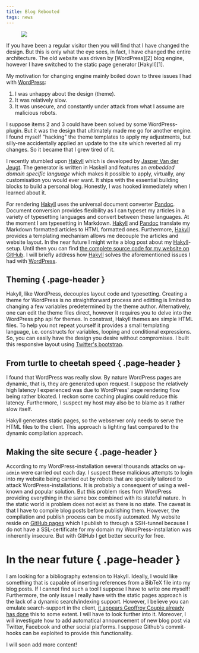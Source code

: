 ```yaml
---
title: Blog Rebooted
tags: news
---
```

<figure class="feature-image">
 <img src="http://placehold.it/400x200&amp;text=Hello (again) world" class="img-responsive center-block" />
</figure>
If you have been a regular visitor then you will find that I have changed the design.
But this is only what the eye sees, in fact, I have changed the entire architecture.
The old website was driven by [WordPress][2] blog engine, however I have switched to the static page generator [Hakyll][1].
<!--more-->

My motivation for changing engine mainly boiled down to three issues I had with [WordPress][2]:

1. I was unhappy about the design (theme).
2. It was relatively slow.
3. It was unsecure, and constantly under attack from what I assume are malicious robots.

I suppose items 2 and 3 could have been solved by some WordPress-plugin. But it was the design that ultimately made me go for another engine.
I found myself "hacking" the theme templates to apply my adjustments, but silly-me accidentally applied an update to the site which reverted all my changes.
So it became that I grew tired of it.

I recently stumbled upon [Hakyll][1] which is developed by [Jasper Van der Jeugt](http://jaspervdj.be).
The generator is written in Haskell and features an *embedded domain specific language* which makes it possible to apply, virtually, any customisation you would ever want.
It ships with the essential building blocks to build a personal blog.
Honestly, I was hooked immediately when I learned about it.

For rendering [Hakyll][1] uses the universal document converter [Pandoc][3]. Document conversion provides flexibility as I can typeset my articles in a variety of typesetting languages and convert between these languages. At the moment I am typesetting in Markdown. [Hakyll][1] and [Pandoc][3] translate my Markdown formatted articles to HTML formatted ones. Furthermore, [Hakyll][1] provides a templating mechanism allows me decouple the articles and website layout. In the near future I might write a blog post about my [Hakyll][1]-setup. Until then you can find [the complete source code for my website on GitHub](https://github.com/dhil/dhil.github.io).
I will briefly address how [Hakyll][1] solves the aforementioned issues I had with [WordPress][2].

## Theming { .page-header }
Hakyll, like WordPress, decouples layout code and typesetting. Creating a theme for WordPress is no straightforward process and editting is limited to changing a few variables predetermined by the theme author. Alternatively, one can edit the theme files direct, however it requires you to delve into the WordPress php api for themes.
In constrast, Hakyll themes are simple HTML files. To help you not repeat yourself it provides a small templating language, i.e. constructs for variables, looping and conditional expressions.
So, you can easily have the design you desire without compromises. I built this responsive layout using [Twitter's bootstrap](https://getbootstrap.com).

## From turtle to cheetah speed { .page-header }
I found that WordPress was really slow. By nature WordPress pages are dynamic, that is, they are generated upon request. I suppose the relatively high latency I experienced was due to WordPress' page rendering flow being rather bloated. I reckon some caching plugins could reduce this latency. Furthermore, I suspect my host may also be to blame as it rather slow itself.

Hakyll generates static pages, so the webserver only needs to serve the HTML files to the client. This approach is lighting fast compared to the dynamic compilation approach.

## Making the site secure { .page-header }
According to my WordPress-installation several thousands attacks on `wp-admin` were carried out each day. I suspect these malicious attempts to login into my website being carried out by robots that are specially tailored to attack WordPress-installations. It is probably a consequent of using a well-known and popular solution. But this problem rises from WordPress providing everything in the same box combined with its stateful nature. In the static world is problem does not exist as there is no state.
The caveat is that I have to compile blog posts before publishing them. However, the compilation and publish process can be mostly automated. My website reside on [GitHub pages](https://pages.github.com/) which I publish to through a SSH-tunnel because I do not have a SSL-certificate for my domain my WordPress-installation was inherently insecure. But with GitHub I get better security for free.


# In the near future { .page-header }
I am looking for a bibliography extension to Hakyll. Ideally, I would like something that is capable of inserting references from a BibTeX file into my blog posts. If I cannot find such a tool I suppose I have to write one myself! Furthermore, the only issue I really have with the static pages approach is the lack of a dynamic search/indexing support. However, I believe you can emulate search-support in the client, [it appears Geoffroy Coupie already has done](https://github.com/Geal/hakyll-search-prototype) this to some extent. I will have to look further into it. Moreover, I will investigate how to add automatical announcement of new blog post via Twitter, Facebook and other social platforms. I suppose Github's commit-hooks can be exploited to provide this functionality.

I will soon add more content!

[1]: http://jaspervdj.be/hakyll/
[2]: https://www.wordpress.com
[3]: http://pandoc.org